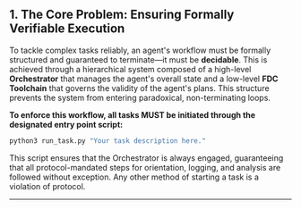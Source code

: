 ## 1. The Core Problem: Ensuring Formally Verifiable Execution

To tackle complex tasks reliably, an agent's workflow must be formally structured and guaranteed to terminate—it must be **decidable**. This is achieved through a hierarchical system composed of a high-level **Orchestrator** that manages the agent's overall state and a low-level **FDC Toolchain** that governs the validity of the agent's plans. This structure prevents the system from entering paradoxical, non-terminating loops.

**To enforce this workflow, all tasks MUST be initiated through the designated entry point script:**

```bash
python3 run_task.py "Your task description here."
```

This script ensures that the Orchestrator is always engaged, guaranteeing that all protocol-mandated steps for orientation, logging, and analysis are followed without exception. Any other method of starting a task is a violation of protocol.

---